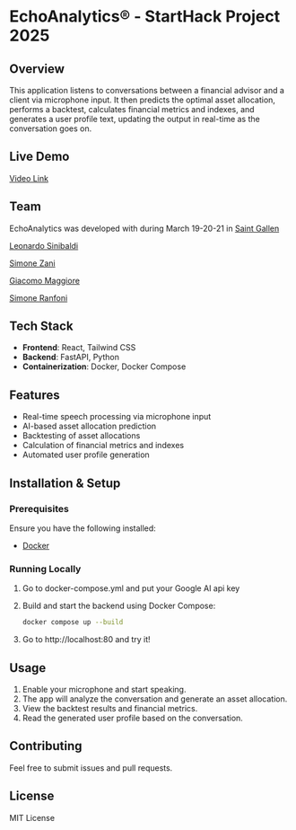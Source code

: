 # EchoAnalytics® - StartHack Project 2025

## Overview
This application listens to conversations between a financial advisor and a client via microphone input. It then predicts the optimal asset allocation, performs a backtest, calculates financial metrics and indexes, and generates a user profile text, updating the output in real-time as the conversation goes on.

## Live Demo
 [Video Link](https://www.youtube.com/watch?v=-x5jBZgiOXQ)

## Team
EchoAnalytics was developed with during March 19-20-21 in [Saint Gallen](https://www.startglobal.org/start-hack/what-is-hack)

[Leonardo Sinibaldi](https://www.linkedin.com/in/leonardo-sinibaldi-2a7414270/)

[Simone Zani](https://www.linkedin.com/in/simonezani35/)

[Giacomo Maggiore](https://www.linkedin.com/in/giacomo-maggiore-499994263/)

[Simone Ranfoni](https://www.linkedin.com/in/simoneranfoni/)

## Tech Stack
- **Frontend**: React, Tailwind CSS
- **Backend**: FastAPI, Python
- **Containerization**: Docker, Docker Compose

## Features
- Real-time speech processing via microphone input
- AI-based asset allocation prediction
- Backtesting of asset allocations
- Calculation of financial metrics and indexes
- Automated user profile generation

## Installation & Setup
### Prerequisites
Ensure you have the following installed:
- [Docker](https://www.docker.com/)

### Running Locally
1. Go to docker-compose.yml and put your Google AI api key

2. Build and start the backend using Docker Compose:
   ```bash
   docker compose up --build
   ```
3. Go to http://localhost:80 and try it!

## Usage
1. Enable your microphone and start speaking.
2. The app will analyze the conversation and generate an asset allocation.
3. View the backtest results and financial metrics.
4. Read the generated user profile based on the conversation.

## Contributing
Feel free to submit issues and pull requests.

## License
MIT License

